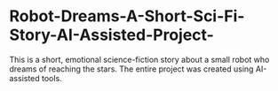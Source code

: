 # Robot-Dreams-A-Short-Sci-Fi-Story-AI-Assisted-Project-
This is a short, emotional science-fiction story about a small robot who dreams of reaching the stars.   The entire project was created using AI-assisted tools.
